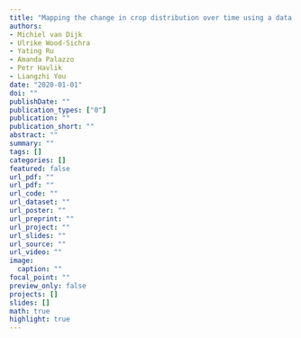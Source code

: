 ```yaml
---
title: "Mapping the change in crop distribution over time using a data fusion approach"
authors: 
- Michiel van Dijk
- Ulrike Wood-Sichra
- Yating Ru
- Amanda Palazzo
- Petr Havlik
- Liangzhi You
date: "2020-01-01"
doi: ""
publishDate: ""
publication_types: ["0"]
publication: ""
publication_short: ""
abstract: ""
summary: ""
tags: []
categories: []
featured: false
url_pdf: ""
url_pdf: ""
url_code: ""
url_dataset: ""
url_poster: ""
url_preprint: ""
url_project: ""
url_slides: ""
url_source: ""
url_video: ""
image: 
  caption: ""
focal_point: ""
preview_only: false
projects: []
slides: []
math: true
highlight: true
---
```

